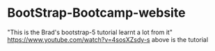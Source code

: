 # BootStrap-Bootcamp-website
"This is the Brad's bootstrap-5 tutorial learnt a lot  from it"
https://www.youtube.com/watch?v=4sosXZsdy-s
above is the tutorial
